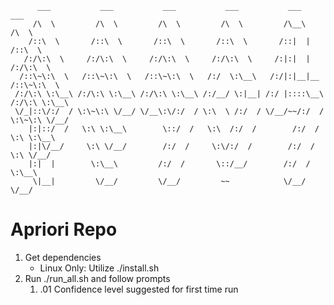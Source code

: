           ___           ___           ___           ___           ___           ___     
         /\  \         /\  \         /\  \         /\  \         /\__\         /\  \    
        /::\  \       /::\  \       /::\  \       /::\  \       /::|  |       /::\  \   
       /:/\:\  \     /:/\:\  \     /:/\:\  \     /:/\:\  \     /:|:|  |      /:/\:\  \  
      /::\~\:\  \   /::\~\:\  \   /::\~\:\  \   /:/  \:\__\   /:/|:|__|__   /::\~\:\  \ 
     /:/\:\ \:\__\ /:/\:\ \:\__\ /:/\:\ \:\__\ /:/__/ \:|__| /:/ |::::\__\ /:/\:\ \:\__\
     \/_|::\/:/  / \:\~\:\ \/__/ \/__\:\/:/  / \:\  \ /:/  / \/__/~~/:/  / \:\~\:\ \/__/
        |:|::/  /   \:\ \:\__\        \::/  /   \:\  /:/  /        /:/  /   \:\ \:\__\  
        |:|\/__/     \:\ \/__/        /:/  /     \:\/:/  /        /:/  /     \:\ \/__/  
        |:|  |        \:\__\         /:/  /       \::/__/        /:/  /       \:\__\    
         \|__|         \/__/         \/__/         ~~            \/__/         \/__/    

# Apriori Repo
1.  Get dependencies
    * Linux Only: Utilize ./install.sh
2.  Run ./run_all.sh and follow prompts
    1. .01 Confidence level suggested for first time run